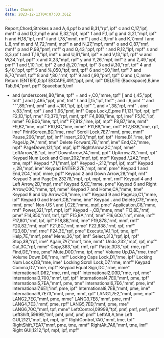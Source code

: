 ```yaml
---
title: Chords
date: 2023-12-13T04:07:03.361Z
---
```

Report,Chord,Strokes
a and A,4,ppf
b and B,31,"rpf, ipf"
c and C,17,"ipf, mmf"
d and D,2,mpf
e and E,32,"rpf, mpf"
f and F,1,ipf
g and G,21,"mpf, ipf"
h and H,18,"ipf, rmf"
i and I,78,"mmf, rmf"
j and J,6,imf
k and K,7,mmf
l and L,8,rmf
m and M,72,"mmf, mpf"
n and N,27,"mpf, mmf"
o and O,87,"rmf, mmf"
p and P,98,"pmf, rmf"
q and Q,43,"ppf, rpf"
r and R,12,"ipf, mpf"
s and S,3,rpf
t and T,16,"ipf, imf"
u and U,61,"imf, ipf"
v and V,13,"ipf, rpf"
w and W,34,"rpf, ppf"
x and X,23,"mpf, rpf"
y and Y,26,"mpf, imf"
z and Z,49,"ppf, pmf"
1 and !,10,"ipf, tpf"
2 and @,20,"mpf, tpf"
3 and #,30,"rpf, tpf"
4 and $,40,"ppf, tpf"
5 and %,050,"tpf, tmf, tpf"
6 and ^,60,"imf, tpf"
7 and &,70,"mmf, tpf"
8 and *,80,"rmf, tpf"
9 and (,90,"pmf, tpf"
0 and ),C,mme
Return (ENTER),0,tpf
ESCAPE,491,"ppf, pmf, ipf"
DELETE (Backspace),B,ime
Tab,94,"pmf, ppf"
Spacebar,5,tmf
- and (underscore),B0,"ime, tpf"
= and +,C0,"mme, tpf"
[ and {,45,"ppf, tmf"
] and },495,"ppf, pmf, tmf"
\ and &#124;,15,"ipf, tmf"
; and :,9,pmf
"' and """,89,"rmf, pmf"
 and ~,101,"ipf, tpf, ipf"
", and <",38,"rpf, rmf"
. and >,83,"rmf, rpf"
/ and ?,96,"pmf, imf"
Caps Lock,E,pme
F1,131,"ipf, rpf, ipf"
F2,1D,"ipf, rme"
F3,370,"rpf, mmf, tpf"
F4,B0B,"ime, tpf, ime"
F5,1C,"ipf, mme"
F6,B06,"ime, tpf, imf"
F7,B12,"ime, ipf, mpf"
F8,B7,"ime, mmf"
F9,B2,"ime, mpf"
F10,BC,"ime, mme"
F11,B8,"ime, rmf"
F12,B3B,"ime, rpf, ime"
PrintScreen,BD,"ime, rme"
Scroll Lock,7E7,"mmf, pme, mmf"
Pause,206,"mpf, tpf, imf"
Insert,200,"mpf, tpf, tpf"
Home,B1,"ime, ipf"
PageUp,7A,"mmf, tme"
Delete Forward,7B,"mmf, ime"
End,C2,"mme, mpf"
PageDown,121,"ipf, mpf, ipf"
RightArrow,2C,"mpf, mme"
LeftArrow,1B,"ipf, ime"
DownArrow,74,"mmf, ppf"
UpArrow,73,"mmf, rpf"
Keypad Num Lock and Clear,202,"mpf, tpf, mpf"
Keypad /,2A2,"mpf, tme, mpf"
Keypad *,71,"mmf, ipf"
Keypad -,212,"mpf, ipf, mpf"
Keypad +,2B,"mpf, ime"
Keypad ENTER,27E,"mpf, mmf, pme"
Keypad 1 and End,2C4,"mpf, mme, ppf"
Keypad 2 and Down Arrow,28,"mpf, rmf"
Keypad 3 and PageDn,23278,"mpf, rpf, mpf, mmf, rmf"
Keypad 4 and Left Arrow,2D,"mpf, rme"
Keypad 5,CE,"mme, pme"
Keypad 6 and Right Arrow,C0C,"mme, tpf, mme"
Keypad 7 and Home,CA,"mme, tme"
Keypad 8 and Up Arrow,C6,"mme, imf"
Keypad 9 and PageUp,C1,"mme, ipf"
Keypad 0 and Insert,CB,"mme, ime"
Keypad . and Delete,C7E,"mme, mmf, pme"
Non-US \ and &#124;,C2E,"mme, mpf, pme"
Application,C8,"mme, rmf"
Power,321,"rpf, mpf, ipf"
Keypad =,CD,"mme, rme"
F13,8E,"rmf, pme"
F14,850,"rmf, tmf, tpf"
F15,8A,"rmf, tme"
F16,6C6,"imf, mme, imf"
F17,801,"rmf, tpf, ipf"
F18,8B,"rmf, ime"
F19,878,"rmf, mmf, rmf"
F20,82,"rmf, mpf"
F21,8C,"rmf, mme"
F22,838,"rmf, rpf, rmf"
F23,8D,"rmf, rme"
F24,3E,"rpf, pme"
Execute,1A1,"ipf, tme, ipf"
Help,7E,"mmf, pme"
Menu,36,"rpf, imf"
Select,313,"rpf, ipf, rpf"
Stop,3B,"rpf, ime"
Again,7A7,"mmf, tme, mmf"
Undo,232,"mpf, rpf, mpf"
Cut,3C,"rpf, mme"
Copy,383,"rpf, rmf, rpf"
Paste,3D3,"rpf, rme, rpf"
Find,DE,"rme, pme"
Mute,D0D,"rme, tpf, rme"
Volume Up,DA,"rme, tme"
Volume Down,D6,"rme, imf"
Locking Caps Lock,D1,"rme, ipf"
Locking Num Lock,DB,"rme, ime"
Locking Scroll Lock,D7,"rme, mmf"
Keypad Comma,D2,"rme, mpf"
Keypad Equal Sign,DC,"rme, mme"
International1,D82,"rme, rmf, mpf"
International2,D3D,"rme, rpf, rme"
International3,700,"mmf, tpf, tpf"
International4,7E0,"mmf, pme, tpf"
International5,7EA,"mmf, pme, tme"
International6,7E6,"mmf, pme, imf"
International7,6E1,"imf, pme, ipf"
International8,7EB,"mmf, pme, ime"
International9,7E73,"mmf, pme, mmf, rpf"
LANG1,7E2,"mmf, pme, mpf"
LANG2,7EC,"mmf, pme, mme"
LANG3,7E8,"mmf, pme, rmf"
LANG4,7E3,"mmf, pme, rpf"
LANG5,7ED,"mmf, pme, rme"
LANG6,70C,"mmf, tpf, mme"
LeftControl,09999,"tpf, pmf, pmf, pmf, pmf"
LeftShift,59999,"tmf, pmf, pmf, pmf, pmf"
LeftAlt,A,tme
Left GUI,2121,"mpf, ipf, mpf, ipf"
RightControl,7A0,"mmf, tme, tpf"
RightShift,7EA7,"mmf, pme, tme, mmf"
RightAlt,7A6,"mmf, tme, imf"
Right GUI,1212,"ipf, mpf, ipf, mpf"
